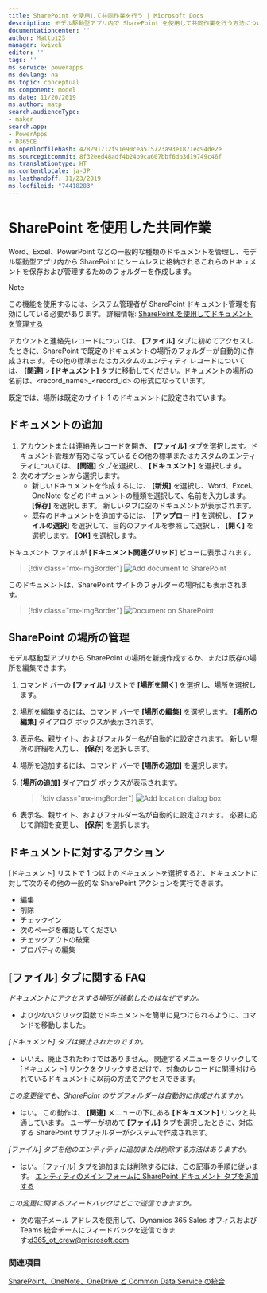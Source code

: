 ```yaml
---
title: SharePoint を使用して共同作業を行う | Microsoft Docs
description: モデル駆動型アプリ内で SharePoint を使用して共同作業を行う方法について説明します
documentationcenter: ''
author: Mattp123
manager: kvivek
editor: ''
tags: ''
ms.service: powerapps
ms.devlang: na
ms.topic: conceptual
ms.component: model
ms.date: 11/20/2019
ms.author: matp
search.audienceType:
- maker
search.app:
- PowerApps
- D365CE
ms.openlocfilehash: 428291712f91e90cea515723a93e1871ec94de2e
ms.sourcegitcommit: 8f32eed48adf4b24b9ca607bbf6db3d19749c46f
ms.translationtype: HT
ms.contentlocale: ja-JP
ms.lasthandoff: 11/23/2019
ms.locfileid: "74418283"
---
```

# <a name="collaborate-using-sharepoint"></a>SharePoint を使用した共同作業 

Word、Excel、PowerPoint などの一般的な種類のドキュメントを管理し、モデル駆動型アプリ内から SharePoint にシームレスに格納されるこれらのドキュメントを保存および管理するためのフォルダーを作成します。 

> [!NOTE]
> この機能を使用するには、システム管理者が SharePoint ドキュメント管理を有効にしている必要があります。 詳細情報: [SharePoint を使用してドキュメントを管理する](/power-platform/admin/manage-documents-using-sharepoint)

アカウントと連絡先レコードについては、 **[ファイル]** タブに初めてアクセスしたときに、SharePoint で既定のドキュメントの場所のフォルダーが自動的に作成されます。その他の標準またはカスタムのエンティティ レコードについては、 **[関連]**  >  **[ドキュメント]** タブに移動してください。ドキュメントの場所の名前は、<record_name>_<record_id> の形式になっています。

既定では、場所は既定のサイト 1 のドキュメントに設定されています。

## <a name="add-a-document"></a>ドキュメントの追加
1.  アカウントまたは連絡先レコードを開き、 **[ファイル]** タブを選択します。ドキュメント管理が有効になっているその他の標準またはカスタムのエンティティについては、 **[関連]** タブを選択し、 **[ドキュメント]** を選択します。
2.  次のオプションから選択します。 
    - 新しいドキュメントを作成するには、 **[新規]** を選択し、Word、Excel、OneNote などのドキュメントの種類を選択して、名前を入力します。 **[保存]** を選択します。 新しいタブに空のドキュメントが表示されます。 
    - 既存のドキュメントを追加するには、 **[アップロード]** を選択し、 **[ファイルの選択]** を選択して、目的のファイルを参照して選択し、 **[開く]** を選択します。 **[OK]** を選択します。 

ドキュメント ファイルが **[ドキュメント関連グリッド]** ビューに表示されます。 

> [!div class="mx-imgBorder"] 
> ![](media/add-doc-sharepoint.png "Add document to SharePoint")

このドキュメントは、SharePoint サイトのフォルダーの場所にも表示されます。 

> [!div class="mx-imgBorder"] 
> ![](media/doc-on-sharepoint.png "Document on SharePoint")

## <a name="manage-sharepoint-locations"></a>SharePoint の場所の管理
モデル駆動型アプリから SharePoint の場所を新規作成するか、または既存の場所を編集できます。

1. コマンド バーの **[ファイル]** リストで **[場所を開く]** を選択し、場所を選択します。
2. 場所を編集するには、コマンド バーで **[場所の編集]** <location name> を選択します。
**[場所の編集]** ダイアログ ボックスが表示されます。
3. 表示名、親サイト、およびフォルダー名が自動的に設定されます。 新しい場所の詳細を入力し、 **[保存]** を選択します。
4. 場所を追加するには、コマンド バーで **[場所の追加]** を選択します。
5. **[場所の追加]** ダイアログ ボックスが表示されます。

    > [!div class="mx-imgBorder"] 
    > ![](media/add-location-dialog-box.png "Add location dialog box")
6. 表示名、親サイト、およびフォルダー名が自動的に設定されます。 必要に応じて詳細を変更し、 **[保存]** を選択します。

## <a name="actions-on-documents"></a>ドキュメントに対するアクション
[ドキュメント] リストで 1 つ以上のドキュメントを選択すると、ドキュメントに対して次のその他の一般的な SharePoint アクションを実行できます。
- 編集
- 削除
- チェックイン
- 次のページを確認してください
- チェックアウトの破棄
- プロパティの編集

## <a name="files-tab-faq"></a>[ファイル] タブに関する FAQ
*ドキュメントにアクセスする場所が移動したのはなぜですか。* 
- より少ないクリック回数でドキュメントを簡単に見つけられるように、コマンドを移動しました。

*[ドキュメント] タブは廃止されたのですか。*
- いいえ、廃止されたわけではありません。 関連するメニューをクリックして [ドキュメント] リンクをクリックするだけで、対象のレコードに関連付けられているドキュメントに以前の方法でアクセスできます。

*この変更後でも、SharePoint のサブフォルダーは自動的に作成されますか。*
- はい。 この動作は、 **[関連]** メニューの下にある **[ドキュメント]** リンクと共通しています。 ユーザーが初めて **[ファイル]** タブを選択したときに、対応する SharePoint サブフォルダーがシステムで作成されます。 

*[ファイル] タブを他のエンティティに追加または削除する方法はありますか。*
- はい。 [ファイル] タブを追加または削除するには、この記事の手順に従います。 [エンティティのメイン フォームに SharePoint ドキュメント タブを追加する](../maker/model-driven-apps/add-documents-tab-entity-main-form.md)  

*この変更に関するフィードバックはどこで送信できますか。*
- 次の電子メール アドレスを使用して、Dynamics 365 Sales オフィスおよび Teams 統合チームにフィードバックを送信できます:d365_ot_crew@microsoft.com

### <a name="see-also"></a>関連項目
[SharePoint、OneNote、OneDrive と Common Data Service の統合](../maker/common-data-service/sharepoint-onedrive-onenote-intro.md)